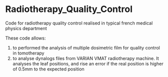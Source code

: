 # Radiotherapy_Quality_Control
Code for radiotherapy quality control realised in typical french medical physics department

These code allows:
1) to performed the analysis of multiple dosimetric film for quality control in tomotherapy
2) to analyse dynalogs files from VARIAN VMAT radiotherapy machine. It analyses the leaf positions, and rise an error if the real position is higher of 0.5mm to the expected position
